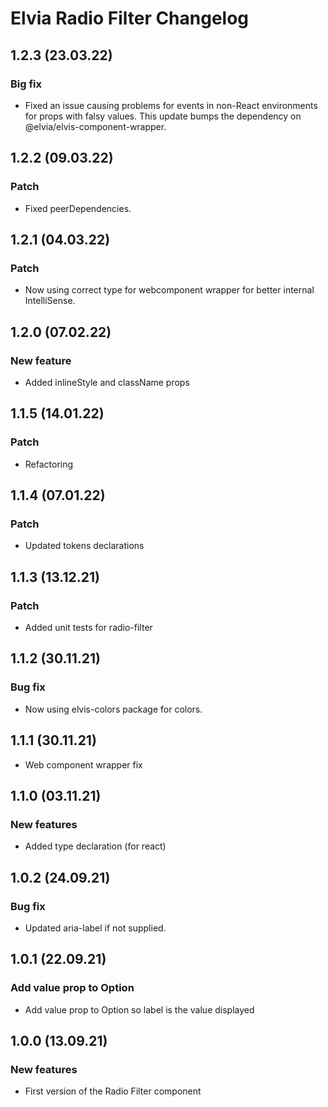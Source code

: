 # Elvia Radio Filter Changelog

## 1.2.3 (23.03.22)

### Big fix

- Fixed an issue causing problems for events in non-React environments for props with falsy values. This
  update bumps the dependency on @elvia/elvis-component-wrapper.

## 1.2.2 (09.03.22)

### Patch

- Fixed peerDependencies.

## 1.2.1 (04.03.22)

### Patch

- Now using correct type for webcomponent wrapper for better internal IntelliSense.

## 1.2.0 (07.02.22)

### New feature

- Added inlineStyle and className props

## 1.1.5 (14.01.22)

### Patch

- Refactoring

## 1.1.4 (07.01.22)

### Patch

- Updated tokens declarations

## 1.1.3 (13.12.21)

### Patch

- Added unit tests for radio-filter

## 1.1.2 (30.11.21)

### Bug fix

- Now using elvis-colors package for colors.

## 1.1.1 (30.11.21)

- Web component wrapper fix

## 1.1.0 (03.11.21)

### New features

- Added type declaration (for react)

## 1.0.2 (24.09.21)

### Bug fix

- Updated aria-label if not supplied.

## 1.0.1 (22.09.21)

### Add value prop to Option

- Add value prop to Option so label is the value displayed

## 1.0.0 (13.09.21)

### New features

- First version of the Radio Filter component
